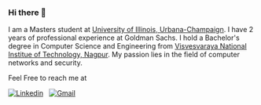 ### Hi there 👋

I am a Masters student at [University of Illinois, Urbana-Champaign](https://illinois.edu). I have 2 years of professional experience at Goldman Sachs. I hold a Bachelor's degree in Computer Science and Engineering from [Visvesvaraya National Institue of Technology, Nagpur](https://vnit.ac.in/). My passion lies in the field of computer networks and security. 

Feel Free to reach me at

[![Linkedin](https://img.shields.io/badge/LinkedIn-0077B5?style=for-the-badge&logo=linkedin&logoColor=white)](https://www.linkedin.com/in/vanshika-jain-3019/)
&nbsp;
[![Gmail](https://img.shields.io/badge/Gmail-D14836?style=for-the-badge&logo=gmail&logoColor=white)](mailto:jvanshika30@gmail.com)
&nbsp;
